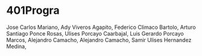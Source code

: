 # 401Progra
Jose Carlos Mariano, 
Ady Viveros Agapito,
Federico Climaco Bartolo,
Arturo Santiago Ponce Rosas,
Ulises Porcayo Caarbajal,
Luis Gerardo Porcayo Marcos,
Alejandro Camacho,
Alejandro Camacho,
Samir Ulises Hernandez Medina,